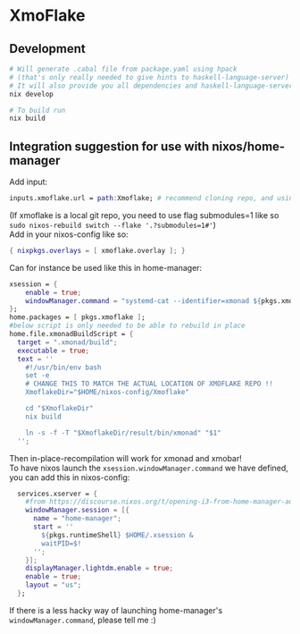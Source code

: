 # XmoFlake

## Development

```bash
# Will generate .cabal file from package.yaml using hpack
# (that's only really needed to give hints to haskell-language-server)
# It will also provide you all dependencies and haskell-language-server
nix develop

# To build run
nix build
```

## Integration suggestion for use with nixos/home-manager

Add input:

```nix
inputs.xmoflake.url = path:Xmoflake; # recommend cloning repo, and using path, so you can more easily change stuff
```

(If xmoflake is a local git repo, you need to use flag submodules=1 like so `sudo nixos-rebuild switch --flake '.?submodules=1#'`)  
Add in your nixos-config like so:

```nix
{ nixpkgs.overlays = [ xmoflake.overlay ]; }
```

Can for instance be used like this in home-manager:

```nix
xsession = {
    enable = true;
    windowManager.command = "systemd-cat --identifier=xmonad ${pkgs.xmoflake}/bin/xmonad";
};
home.packages = [ pkgs.xmoflake ];
#below script is only needed to be able to rebuild in place
home.file.xmonadBuildScript = {
  target = ".xmonad/build";
  executable = true;
  text = ''
    #!/usr/bin/env bash
    set -e
    # CHANGE THIS TO MATCH THE ACTUAL LOCATION OF XMOFLAKE REPO !!
    XmoflakeDir="$HOME/nixos-config/Xmoflake"

    cd "$XmoflakeDir"
    nix build

    ln -s -f -T "$XmoflakeDir/result/bin/xmonad" "$1"
  '';
```

Then in-place-recompilation will work for xmonad and xmobar!  
To have nixos launch the `xsession.windowManager.command` we have defined, you can add this in nixos-config:

```nix
  services.xserver = {
    #from https://discourse.nixos.org/t/opening-i3-from-home-manager-automatically/4849/8
    windowManager.session = [{
      name = "home-manager";
      start = ''
        ${pkgs.runtimeShell} $HOME/.xsession &
        waitPID=$!
      '';
    }];
    displayManager.lightdm.enable = true;
    enable = true;
    layout = "us";
  };
```

If there is a less hacky way of launching home-manager's `windowManager.command`, please tell me :)
